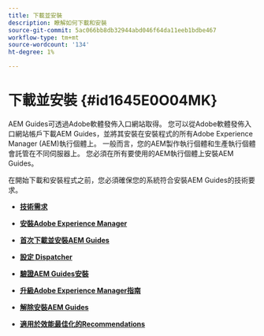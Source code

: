 ```yaml
---
title: 下載並安裝
description: 瞭解如何下載和安裝
source-git-commit: 5ac066bb8db32944abd046f64da11eeb1bdbe467
workflow-type: tm+mt
source-wordcount: '134'
ht-degree: 1%

---
```



# 下載並安裝 {#id1645E0O04MK}

AEM Guides可透過Adobe軟體發佈入口網站取得。 您可以從Adobe軟體發佈入口網站帳戶下載AEM Guides，並將其安裝在安裝程式的所有Adobe Experience Manager \(AEM\)執行個體上。 一般而言，您的AEM製作執行個體和生產執行個體會託管在不同伺服器上。 您必須在所有要使用的AEM執行個體上安裝AEM Guides。

在開始下載和安裝程式之前，您必須確保您的系統符合安裝AEM Guides的技術要求。

- **[技術需求](download-install-technical-requirements.md)**

- **[安裝Adobe Experience Manager](download-install-aem.md)**

- **[首次下載並安裝AEM Guides](download-install-aemg-first-time.md)**

- **[設定 Dispatcher](download-install-configure-dispatcher.md)**

- **[驗證AEM Guides安裝](download-install-verify-aemg-installation.md)**

- **[升級Adobe Experience Manager指南](upgrade-xml-documentation.md)**

- **[解除安裝AEM Guides](download-install-unistall-aemg.md)**

- **[適用於效能最佳化的Recommendations](download-install-recommend-perf-optimiz.md)**


